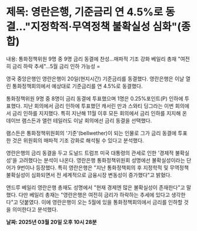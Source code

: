 # **제목: 영란은행, 기준금리 연 4.5%로 동결…"지정학적·무역정책 불확실성 심화"(종합)**

  내용: 통화정책위원 9명 중 9명 금리 동결에 찬성…매파적 기조 강화
베일리 총재 "여전히 금리 하락 추세"…5월 금리 인하 가능성 = 

영국 중앙은행인 영란은행이 20일(현지시간) 기준금리를 동결했다. 영란은행은 이날 열린 통화정책회의에서 예상대로 기준금리를 연 4.5%로 동결했다.

통화정책위원 9명 중 8명이 금리 동결에 투표했으며 1명은 0.25%포인트(P) 인하에 투표했다. 지난 회의에서 금리 인하에 투표했던 캐서린 만과 스와티 딩그라는 이번 회의에서 금리 인하를 지지했다. 특히 지난해 11월 이후 모든 회의에서 금리 인하를 지지해 온 데이브 램스든과 앨런 테일러도 이날 회의에선 금리 동결을 선택했다. 

램스든은 통화정책위원회의 '기준'(bellwether)이 되는 인물로 그가 금리 동결에 투표한 것은 위원회의 매파적 기조 강화로 해석될 수 있다고 분석했다.

영란은행의 금리 동결을 두고 도널드 트럼프 미국 대통령의 관세로 인한 '경제적 불확실성'을 고려했다는 분석이 나온다. 영란은행 통화정책위원회 성명에선 불확실성이라는 단어가 9번이나 등장했다. 특히 영란은행은 "지난 통화정책회의 후 지정학적 및 무역정책 불확실성이 심화되면서 전 세계적으로 금융시장 변동성이 증가했다"고 밝혔다. 

앤드루 베일리 영란은행 총재도 성명에서 "현재 경제엔 많은 불확실성이 존재한다"고 말했다. 다만 베일리 총재는 "영란은행은 여전히 금리가 하락하는 추세에 있다고 생각한다"고 덧붙였다. 이에 영란은행이 오는 5월에 있을 통화정책회의에서 금리를 인하할 것을 의미한다고 분석했다.

  **날짜: 2025년 03월 20일 오후 10시 28분**